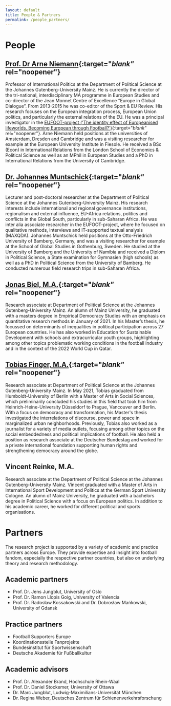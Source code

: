 ```yaml
---
layout: default
title: People & Partners
permalink: /people_partners/
---
```

# People

## [Prof. Dr Arne Niemann](https://international.politics.uni-mainz.de/staff/arne-niemann/){:target="_blank"_ rel="noopener"}

Professor of International Politics at the Department of Political Science at the Johannes Gutenberg-University Mainz. He is currently the director of the tri-national, interdisciplinary MA programme in European Studies and co-director of the Jean Monnet Centre of Excellence “Europe in Global Dialogue”. From 2013-2015 he was co-editor of the Sport & EU Review. His research focuses on the European integration process, European Union politics, and particularly the external relations of the EU. He was a principal investigator in the [EUFOOT-project ('The identity effect of Europeanised lifeworlds. Becoming European through Football?')](https://eufoot.github.io/){:target="_blank"_ rel="noopener"}. Arne Niemann held positions at the universities of Amsterdam, Dresden and Cambridge and was a visiting researcher for example at the European University Institute in Fiesole. He received a BSc (Econ) in International Relations from the London School of Economics & Political Science as well as an MPhil in European Studies and a PhD in International Relations from the University of Cambridge.

## [Dr. Johannes Muntschick](https://international.politics.uni-mainz.de/staff/johannes-muntschick/){:target="_blank"_ rel="noopener"} 

Lecturer and post-doctoral researcher at the Department of Political Science at the Johannes Gutenberg-University Mainz. His research interests include international and regional governance institutions, regionalism and external influence, EU-Africa relations, politics and conflicts in the Global South, particularly in sub-Saharan Africa. He was inter alia associate researcher in the EUFOOT-project, where he focused on qualitative methods, interviews and IT-supported textual analysis (MAXQDA). Johannes Muntschick held positions at the Otto-Friedrich University of Bamberg, Germany, and was a visiting researcher for example at the School of Global Studies in Gothenburg, Sweden. He studied at the University of Bamberg and the University of Namibia and received a Diplom in Political Science, a State examination for Gymnasien (high schools) as well as a PhD in Political Science from the University of Bamberg. He conducted numerous field research trips in sub-Saharan Africa.

## [Jonas Biel, M.A.](https://internationale.politik.uni-mainz.de/jonas-biel/){:target="_blank"_ rel="noopener"}

Research associate at Department of Political Science at the Johannes Gutenberg-University Mainz. An alumn of Mainz University, he graduated with a masters degree in Empirical Democracy Studies with an emphasis on quantitative research methods in January of 2021. In his Master’s thesis, he focussed on determinants of inequalities in political participation across 27 European countries. He has also worked in Education for Sustainable Development with schools and extracurricular youth groups, highlighting among other topics problematic working conditions in the football industry and in the context of the 2022 World Cup in Qatar.

## [Tobias Finger, M.A.](https://internationale.politik.uni-mainz.de/tobias-finger/){:target="_blank"_ rel="noopener"}

Research associate at Department of Political Science at the Johannes Gutenberg-University Mainz. In May 2021, Tobias graduated from Humboldt-University of Berlin with a Master of Arts in Social Sciences, which preliminarily concluded his studies in this field that took him from Heinrich-Heine-University Düsseldorf to Prague, Vancouver and Berlin. With a focus on democracy and transformation, his Master's thesis investigated the interrelations of discourse, power and space in marginalized urban neighborhoods. Previously, Tobias also worked as a journalist for a variety of media outlets, focusing among other topics on the social embeddedness and political implications of football. He also held a position as research associate at the Deutscher Bundestag and worked for a private international foundation supporting human rights and strengthening democracy around the globe.

## Vincent Reinke, M.A.

Research associate at the Department of Political Science at the Johannes Gutenberg-University Mainz. Vincent graduated with a Master of Arts in International Sport Development and Politics at the German Sport University Cologne. An alumn of Mainz University, he graduated with a bachelors degree in Political Science with a focus on European politics. In addition to his academic career, he worked for different political and sports organisations.

# Partners

The research project is supported by a variety of academic and practice partners across Europe. They provide expertise and insight into football fandom, especially the respective partner countries, but also on underlying theory and research methodology.

## Academic partners
- Prof. Dr. Jens Jungblut, University of Oslo
- Prof. Dr. Ramon Llopis Goig, University of Valencia
- Prof. Dr. Radosław Kossakowski and Dr. Dobrosław Mańkowski, University of Gdansk

## Practice partners
- Football Supporters Europe
- Koordinationsstelle Fanprojekte
- Bundesinstitut für Sportwissenschaft
- Deutsche Akademie für Fußballkultur

## Academic advisors
- Prof. Dr. Alexander Brand, Hochschule Rhein-Waal
- Prof. Dr. Daniel Stockemer, University of Ottawa
- Dr. Marc Jungblut, Ludwig-Maximilians-Universität München
- Dr. Regina Weber, Deutsches Zentrum für Schienenverkehrsforschung

